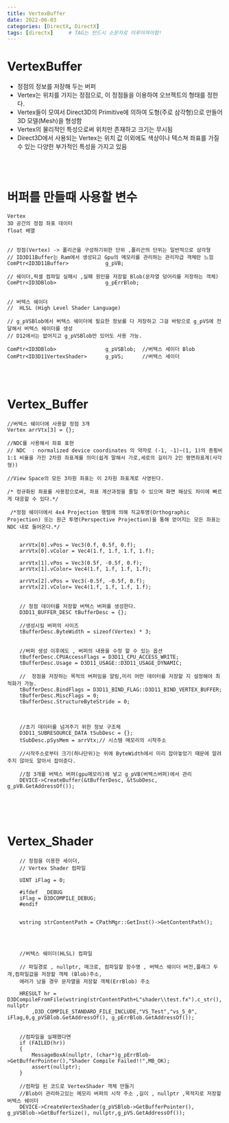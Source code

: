 ```yaml
---
title: VertexBuffer
date: 2022-06-03
categories: [DirectX, DirectX]
tags: [directx]		# TAG는 반드시 소문자로 이루어져야함!
---
```




VertexBuffer
=============
* 정점의 정보를 저장해 두는 버퍼
* Vertex는 위치를 가지는 정점으로, 이 정점들을 이용하여 오브젝트의 형태를 정한다.
* Vertex들이 모여서 Direct3D의 Primitive에 의하여 도형(주로 삼각형)으로 만들어 3D 모델(Mesh)을 형성함
* Vertex의 물리적인 특성으로써 위치만 존재하고 크기는 무시됨
* Direct3D에서 사용되는 Vertex는 위치 값 이외에도 색상이나 텍스쳐 좌표를 가질 수 있는 다양한 부가적인 특성을 가지고 있음


<br><br>

버퍼를 만들때 사용할 변수
======================

	

    Vertex
    3D 공간의 정점 좌표 데이터
    float 배열


	// 정점(Vertex) -> 폴리곤을 구성하기위한 단위 ,폴리곤의 단위는 일반적으로 삼각형
	// ID3D11Buffer는 Ram에서 생성되고 Gpu의 메모리를 관리하는 관리자급 객체란 느낌
	ComPtr<ID3D11Buffer>			g_pVB;
	
    // 쉐이더,픽셀 컴파일 실패시 ,실패 원인을 저장할 Blob(문자열 덩어리를 저장하는 객체)
    ComPtr<ID3DBlob>				g_pErrBlob;
    
    
    // 버텍스 쉐이더
    //	HLSL (High Level Shader Language)
    
    // g_pVSBlob에서 버텍스 쉐이더에 필요한 정보를 다 저장하고 그걸 바탕으로 g_pVS에 전달해서 버텍스 쉐이더를 생성
    // D12에서는 없어지고 g_pVSBlob만 있어도 사용 가능.
    
    ComPtr<ID3DBlob>			  	g_pVSBlob;  //버텍스 세이더 Blob
    ComPtr<ID3D11VertexShader>		g_pVS;      //버텍스 세이더

<br><br>

Vertex_Buffer
========================

	//버텍스 쉐이더에 사용할 정점 3개
	Vertex arrVtx[3] = {};
	
	//NDC를 사용해서 좌표 표현
	// NDC  : normalized device coordinates 의 약자로 (-1, -1)~(1, 1)의 종횡비 1:1 비율을 가진 2차원 좌표계를 의미(쉽게 말해서 가로,세로의 길이가 2인 평면좌표계(사각형))
	
	//View Space의 모든 3차원 좌표는 이 2차원 좌표계로 사영된다.

  	/* 정규화된 좌표를 사용함으로써, 좌표 계산과정을 줄일 수 있으며 화면 해상도 차이에 빠르게 대응할 수 있다.*/

  	 /*정점 쉐이더에서 4x4 Projection 행렬에 의해 직교투영(Orthographic Projection) 또는 원근 투영(Perspective Projection)을 통해 얻어지는 모든 좌표는 NDC 내로 들어온다.*/

	
		arrVtx[0].vPos = Vec3(0.f, 0.5f, 0.f);
		arrVtx[0].vColor = Vec4(1.f, 1.f, 1.f, 1.f);
	
		arrVtx[1].vPos = Vec3(0.5f, -0.5f, 0.f);
		arrVtx[1].vColor= Vec4(1.f, 1.f, 1.f, 1.f);
	
		arrVtx[2].vPos = Vec3(-0.5f, -0.5f, 0.f);
		arrVtx[2].vColor= Vec4(1.f, 1.f, 1.f, 1.f);
    
    
		// 정점 데이터를 저장할 버텍스 버퍼를 생성한다.
		D3D11_BUFFER_DESC tBufferDesc = {};
	
		//생성시킬 버퍼의 사이즈
		tBufferDesc.ByteWidth = sizeof(Vertex) * 3;
	
	
		//버퍼 생성 이후에도 , 버퍼의 내용을 수정 할 수 있는 옵션
		tBufferDesc.CPUAccessFlags = D3D11_CPU_ACCESS_WRITE;	
		tBufferDesc.Usage = D3D11_USAGE::D3D11_USAGE_DYNAMIC;
	
		//	정점을 저장하는 목적의 버퍼임을 알림,미리 어떤 데이터를 저장할 지 설정해야 최적화가 가능.
		tBufferDesc.BindFlags = D3D11_BIND_FLAG::D3D11_BIND_VERTEX_BUFFER;	
		tBufferDesc.MiscFlags = 0;
		tBufferDesc.StructureByteStride = 0;
		
		
	
		//초기 데이터를 넘겨주기 위한 정보 구조체
		D3D11_SUBRESOURCE_DATA tSubDesc = {};
		tSubDesc.pSysMem = arrVtx;// 시스템 메모리의 시작주소 
		
		//시작주소로부터 크기(하나단위)는 위에 ByteWidth에서 미리 잡아놓았기 때문에 알려주지 않아도 알아서 잡아준다.
	
		//점 3개를 버텍스 버퍼(gpu메모리)에 넣고 g_pVB(버텍스버퍼)에서 관리
		DEVICE->CreateBuffer(&tBufferDesc, &tSubDesc, g_pVB.GetAddressOf());
    


<br><br><br>
    
Vertex_Shader
=====================

		// 정점을 이용한 세이더,
		// Vertex Shader 컴파일

		UINT iFlag = 0;

		#ifdef  _DEBUG
		iFlag = D3DCOMPILE_DEBUG;
		#endif


		wstring strContentPath = CPathMgr::GetInst()->GetContentPath();
		

		
		
		//버텍스 쉐이더(HLSL) 컴파일

		// 파일경로 , nullptr, 매크로, 컴파일할 함수명 , 버텍스 쉐이더 버전,플래그 두개,컴파일값을 저장할 객체 (Blob)주소,
		에러가 났을 경우 문자열을 저장할 객체(ErrBlob) 주소

		HRESULT hr = D3DCompileFromFile(wstring(strContentPath+L"shader\\test.fx").c_str(), nullptr
			,D3D_COMPILE_STANDARD_FILE_INCLUDE,"VS_Test","vs_5_0", iFlag,0,g_pVSBlob.GetAddressOf(), g_pErrBlob.GetAddressOf());

			
		//컴파일을 실패했다면
		if (FAILED(hr))
		{
			MessageBoxA(nullptr, (char*)g_pErrBlob->GetBufferPointer(),"Shader Compile Failed!!",MB_OK);
			assert(nullptr);
		}

		//컴파일 된 코드로 VertexShader 객체 만들기
		//Blob이 관리하고있는 메모리 버퍼의 시작 주소 ,길이 , nullptr ,목적지로 저장할 버텍스 쉐이더
		DEVICE->CreateVertexShader(g_pVSBlob->GetBufferPointer(), g_pVSBlob->GetBufferSize(), nullptr,g_pVS.GetAddressOf());


